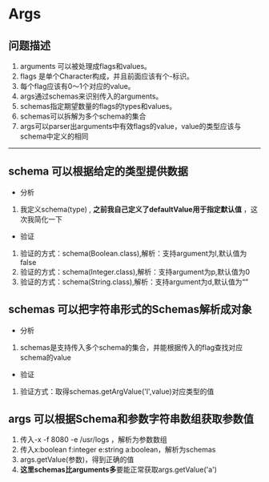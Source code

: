 # Args
## 问题描述
1. arguments 可以被处理成flags和values。
1. flags 是单个Character构成，并且前面应该有个-标识。
1. 每个flag应该有0～1个对应的value。
1. args通过schemas来识别传入的arguments。
1. schemas指定期望数量的flags的types和values。
1. schemas可以拆解为多个schema的集合
1. args可以parser出arguments中有效flags的value，value的类型应该与schema中定义的相同
---
## schema 可以根据给定的类型提供数据
- 分析
1. 我定义schema(type) , **之前我自己定义了defaultValue用于指定默认值** ，这次我简化一下
- 验证
1. 验证的方式：schema(Boolean.class),解析：支持argument为l,默认值为false
1. 验证的方式：schema(Integer.class),解析：支持argument为p,默认值为0
1. 验证的方式：schema(String.class),解析：支持argument为d,默认值为“”
## schemas 可以把字符串形式的Schemas解析成对象
- 分析
1. schemas是支持传入多个schema的集合，并能根据传入的flag查找对应schema的value
- 验证
1. 验证方式：取得schemas.getArgValue('l',value)对应类型的值
## args 可以根据Schema和参数字符串数组获取参数值
1. 传入-x -f 8080 -e /usr/logs ，解析为参数数组
1. 传入x:boolean f:integer e:string a:boolean，解析为schemas
1. args.getValue(参数)，得到正确的值
1. **这里schemas比arguments多**要能正常获取args.getValue('a')

